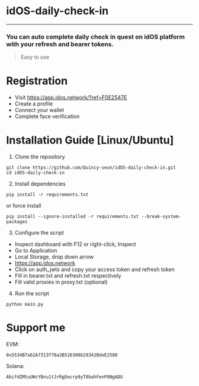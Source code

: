 # idOS-daily-check-in
______________________
### You can auto complete daily check in quest on idOS platform with your refresh and bearer tokens.
> Easy to use

# Registration
+ Visit https://app.idos.network/?ref=F0E2547E
+ Create a profile
+ Connect your wallet
+ Complete face verification

# Installation Guide [Linux/Ubuntu]
1. Clone the repository
```
git clone https://github.com/Quincy-seun/idOS-daily-check-in.git
cd idOS-daily-check-in
```
2. Install dependencies
```
pip install -r requirements.txt
```
or force install
```
pip install --ignore-installed -r requirements.txt --break-system-packages
```
3. Configure the script
+ Inspect dashboard with F12 or right-click, Inspect
+ Go to Application
+ Local Storage, drop down arrow
+ https://app.idos.network
+ Click on auth_jwts and copy your access token and refresh token
+ Fill in bearer.txt and refresh.txt respectively
+ Fill valid proxies in proxy.txt (optional)

4. Run the script
```
python main.py
```
# Support me

EVM:
```
0x5534B7a62A7313f78a2B526300b29342BdeE2580
```
Solana: 
```
AbifdZMtuUWcYBnu1tJrRgDecrp9yT8bahFenP8NgADU
```
